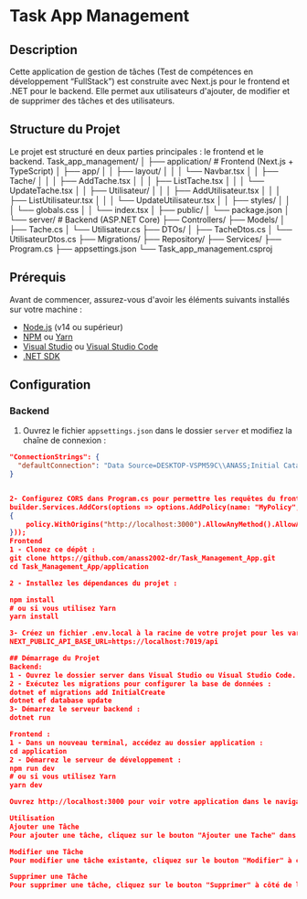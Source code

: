 # Task App Management
## Description
Cette application de gestion de tâches (Test de compétences en développement “FullStack”)  est construite avec Next.js pour le frontend et .NET pour le backend. Elle permet aux utilisateurs d'ajouter,
de modifier et de supprimer des tâches et des utilisateurs.
## Structure du Projet
Le projet est structuré en deux parties principales : le frontend et le backend.
Task_app_management/
│
├── application/ # Frontend (Next.js + TypeScript)
│ ├── app/
│ │ ├── layout/
│ │ │ └── Navbar.tsx
│ │ ├── Tache/
│ │ │ ├── AddTache.tsx
│ │ │ ├── ListTache.tsx
│ │ │ └── UpdateTache.tsx
│ │ ├── Utilisateur/
│ │ │ ├── AddUtilisateur.tsx
│ │ │ ├── ListUtilisateur.tsx
│ │ │ └── UpdateUtilisateur.tsx
│ │ ├── styles/
│ │ │ └── globals.css
│ │ └── index.tsx
│ ├── public/
│ └── package.json
│
└── server/ # Backend (ASP.NET Core)
├── Controllers/
├── Models/
│ ├── Tache.cs
│ └── Utilisateur.cs
├── DTOs/
│ ├── TacheDtos.cs
│ └── UtilisateurDtos.cs
├── Migrations/
├── Repository/
├── Services/
├── Program.cs
├── appsettings.json
└── Task_app_management.csproj


## Prérequis

Avant de commencer, assurez-vous d'avoir les éléments suivants installés sur votre machine :

- [Node.js](https://nodejs.org/) (v14 ou supérieur)
- [NPM](https://www.npmjs.com/) ou [Yarn](https://yarnpkg.com/)
- [Visual Studio](https://visualstudio.microsoft.com/) ou [Visual Studio Code](https://code.visualstudio.com/)
- [.NET SDK](https://dotnet.microsoft.com/download)

## Configuration
### Backend
1. Ouvrez le fichier `appsettings.json` dans le dossier `server` et modifiez la chaîne de connexion :
```json
"ConnectionStrings": {
  "defaultConnection": "Data Source=DESKTOP-VSPM59C\\ANASS;Initial Catalog=Task_Management_App;Integrated Security=True;Trusted_Connection=True;TrustServerCertificate=True"
}


2- Configurez CORS dans Program.cs pour permettre les requêtes du frontend :
builder.Services.AddCors(options => options.AddPolicy(name: "MyPolicy", policy =>
{
    policy.WithOrigins("http://localhost:3000").AllowAnyMethod().AllowAnyHeader();
}));
Frontend
1 - Clonez ce dépôt :
git clone https://github.com/anass2002-dr/Task_Management_App.git
cd Task_Management_App/application

2 - Installez les dépendances du projet :

npm install
# ou si vous utilisez Yarn
yarn install

3- Créez un fichier .env.local à la racine de votre projet pour les variables d'environnement. Ajoutez les variables suivantes :
NEXT_PUBLIC_API_BASE_URL=https://localhost:7019/api

## Démarrage du Projet
Backend:
1 - Ouvrez le dossier server dans Visual Studio ou Visual Studio Code.
2 - Exécutez les migrations pour configurer la base de données :
dotnet ef migrations add InitialCreate
dotnet ef database update
3- Démarrez le serveur backend :
dotnet run

Frontend :
1 - Dans un nouveau terminal, accédez au dossier application :
cd application
2 - Démarrez le serveur de développement :
npm run dev
# ou si vous utilisez Yarn
yarn dev

Ouvrez http://localhost:3000 pour voir votre application dans le navigateur.

Utilisation
Ajouter une Tâche
Pour ajouter une tâche, cliquez sur le bouton "Ajouter une Tache" dans la page de liste des tâches. Remplissez le formulaire et soumettez-le.

Modifier une Tâche
Pour modifier une tâche existante, cliquez sur le bouton "Modifier" à côté de la tâche que vous souhaitez modifier. Apportez les modifications nécessaires et soumettez le formulaire.

Supprimer une Tâche
Pour supprimer une tâche, cliquez sur le bouton "Supprimer" à côté de la tâche que vous souhaitez supprimer. Une confirmation vous sera demandée avant la suppression.
